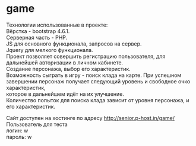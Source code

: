 # game
Технологии использованные в проекте:  
Вёрстка - bootstrap 4.6.1.   
Серверная часть - PHP.  
JS для основного функционала, запросов на сервер.   
Jquery для мелкого функционала.  
Проект позволяет совершить регистрацию пользователя, для дальнейшей авторизации в личном кабинете.  
Создание персонажа, выбор его характеристик.   
Возможность сыграть в игру - поиск клада на карте. При успешном завершении персонаж получает следующий уровень и свободное очко характеристик,  
которое в дальнейшем идёт на их улучшение.  
Количество попыток для поиска клада зависит от уровня персонажа, и его характеристик.  
  
Сайт доступен на хостинге по адресу http://senior.p-host.in/game/
Пользователь для теста  
логин: w   
пароль: w  
